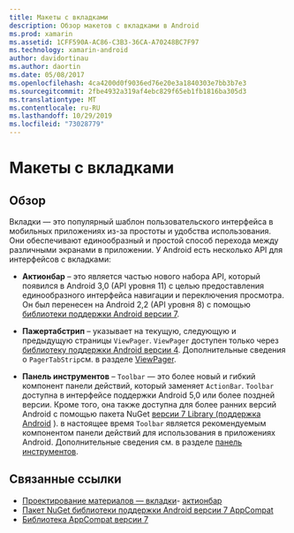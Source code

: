 ```yaml
---
title: Макеты с вкладками
description: Обзор макетов с вкладками в Android
ms.prod: xamarin
ms.assetid: 1CFF590A-AC86-C3B3-36CA-A70248BC7F97
ms.technology: xamarin-android
author: davidortinau
ms.author: daortin
ms.date: 05/08/2017
ms.openlocfilehash: 4ca4200d0f9036ed76e20e3a1840303e7bb3b7e3
ms.sourcegitcommit: 2fbe4932a319af4ebc829f65eb1fb1816ba305d3
ms.translationtype: MT
ms.contentlocale: ru-RU
ms.lasthandoff: 10/29/2019
ms.locfileid: "73028779"
---
```

# <a name="tabbed-layouts"></a>Макеты с вкладками

## <a name="overview"></a>Обзор

Вкладки — это популярный шаблон пользовательского интерфейса в мобильных приложениях из-за простоты и удобства использования. Они обеспечивают единообразный и простой способ перехода между различными экранами в приложении. У Android есть несколько API для интерфейсов с вкладками: 

- **Актионбар** &ndash; это является частью нового набора API, который появился в Android 3,0 (API уровня 11) с целью предоставления единообразного интерфейса навигации и переключения просмотра. Он был перенесен на Android 2,2 (API уровня 8) с помощью [библиотеки поддержки Android версии 7](https://www.nuget.org/packages/Xamarin.Android.Support.v7.AppCompat/). 

- **Пажертабстрип** &ndash; указывает на текущую, следующую и предыдущую страницы `ViewPager`. `ViewPager` доступен только через [библиотеку поддержки Android версии 4](https://www.nuget.org/packages/Xamarin.Android.Support.v4/).
     Дополнительные сведения о `PagerTabStrip`см. в разделе [ViewPager](~/android/user-interface/controls/view-pager/index.md).

- **Панель инструментов** &ndash; `Toolbar` — это более новый и гибкий компонент панели действий, который заменяет `ActionBar`. `Toolbar` доступна в интерфейсе поддержки Android 5,0 или более поздней версии. Кроме того, она также доступна для более ранних версий Android с помощью пакета NuGet [версии 7 Library (поддержка Android](https://www.nuget.org/packages/Xamarin.Android.Support.v7.AppCompat/) ). 
    в настоящее время `Toolbar` является рекомендуемым компонентом панели действий для использования в приложениях Android.
    Дополнительные сведения см. в разделе [панель инструментов](~/android/user-interface/controls/tool-bar/index.md). 

## <a name="related-links"></a>Связанные ссылки

- [Проектирование материалов — вкладки](https://material.io/guidelines/components/tabs.html)- [актионбар](https://developer.android.com/guide/topics/ui/actionbar.html)
- [Пакет NuGet библиотеки поддержки Android версии 7 AppCompat](https://www.nuget.org/packages/Xamarin.Android.Support.v7.AppCompat/)
- [Библиотека AppCompat версии 7](https://developer.android.com/tools/support-library/features.html#v7-appcompat)
